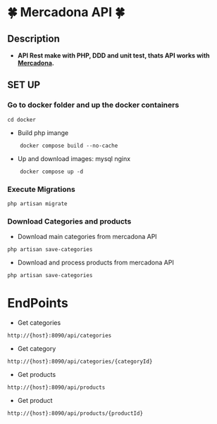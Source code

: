 # 🍀 Mercadona API 🍀 #

## Description ##
 - **API Rest make with PHP, DDD and unit test, thats API works with [Mercadona](https://tienda.mercadona.es/api/).**


## SET UP ##

### Go to docker folder and up the docker containers
```
cd docker
```
- Build php imange  
 ```
     docker compose build --no-cache
 ```

- Up and download images: mysql nginx 
 ```
     docker compose up -d
 ```
### Execute Migrations
```
php artisan migrate
```

### Download Categories and products

- Download main categories from mercadona API
```
php artisan save-categories
```

- Download and process products from mercadona API
```
php artisan save-categories
```

# EndPoints

- Get categories
``` 
http://{hos†}:8090/api/categories
``` 

- Get category
``` 
http://{hos†}:8090/api/categories/{categoryId}
``` 

- Get products
``` 
http://{hos†}:8090/api/products
``` 

- Get product
``` 
http://{hos†}:8090/api/products/{productId}
``` 